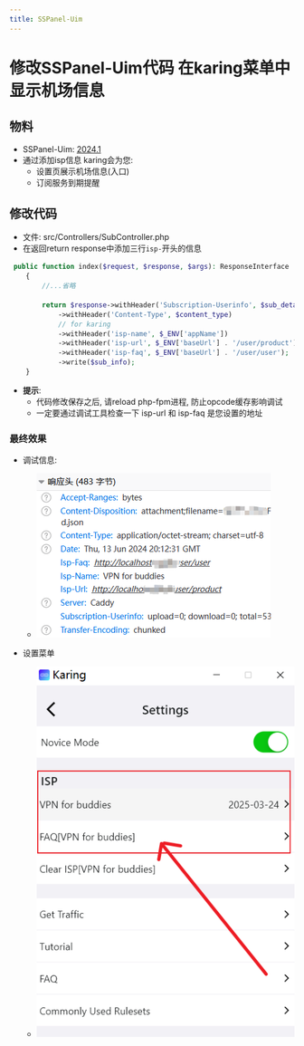 ```yaml
---
title: SSPanel-Uim
---
```


# 修改SSPanel-Uim代码 在karing菜单中显示机场信息

## 物料
- SSPanel-Uim: [2024.1](https://github.com/Anankke/SSPanel-UIM/releases/tag/2024.1)
- 通过添加isp信息 karing会为您:
  - 设置页展示机场信息(入口)
  - 订阅服务到期提醒

## 修改代码
- 文件: src/Controllers/SubController.php
- 在返回return response中添加三行`isp-`开头的信息
```php
 public function index($request, $response, $args): ResponseInterface
    {
        //...省略

        return $response->withHeader('Subscription-Userinfo', $sub_details)
            ->withHeader('Content-Type', $content_type)
            // for karing
            ->withHeader('isp-name', $_ENV['appName'])
            ->withHeader('isp-url', $_ENV['baseUrl'] . '/user/product')
            ->withHeader('isp-faq', $_ENV['baseUrl'] . '/user/user');
            ->write($sub_info);
    }
```
- **提示**:
  - 代码修改保存之后, 请reload php-fpm进程, 防止opcode缓存影响调试
  - 一定要通过调试工具检查一下 isp-url 和 isp-faq 是您设置的地址


### 最终效果
- 调试信息:
  - ![debug](./img/cpr-3.png)

- 设置菜单
  - ![menu](./img/cpr-1.png)


